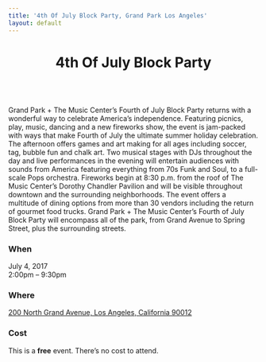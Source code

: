 ```yaml
---
title: '4th Of July Block Party, Grand Park Los Angeles'
layout: default
---
```


<header>
  <h1>4th Of July Block Party</h1>
</header>

<img src="http://grandparkla.org/wp-content/uploads/2015/05/600-x-300-4th-of-July-photo.jpg" alt="" />

Grand Park + The Music Center’s Fourth of July Block Party returns with a wonderful way to celebrate America’s independence. Featuring picnics, play, music, dancing and a new fireworks show, the event is jam-packed with ways that make Fourth of July the ultimate summer holiday celebration. The afternoon offers games and art making for all ages including soccer, tag, bubble fun and chalk art. Two musical stages with DJs throughout the day and live performances in the evening will entertain audiences with sounds from America featuring everything from 70s Funk and Soul, to a full-scale Pops orchestra. Fireworks begin at 8:30 p.m. from the roof of The Music Center’s Dorothy Chandler Pavilion and will be visible throughout downtown and the surrounding neighborhoods. The event offers a multitude of dining options from more than 30 vendors including the return of gourmet food trucks. Grand Park + The Music Center’s Fourth of July Block Party will encompass all of the park, from Grand Avenue to Spring Street, plus the surrounding streets.

### When

July 4, 2017<br />2:00pm – 9:30pm

### Where

[200 North Grand Avenue, Los Angeles, California 90012](https://www.google.com/maps/place/Grand%20Park%20LA/@34.056329,-118.246771,16z/data=!4m5!3m4!1s0x0:0xebf5893d7caaf0de!8m2!3d34.0563289!4d-118.2467713?ll=34.056329,-118.246771&z=16&t=m&hl=en-US&gl=US&mapclient=embed&cid=17002646865384763614)

### Cost

This is a **free** event. There’s no cost to attend.

